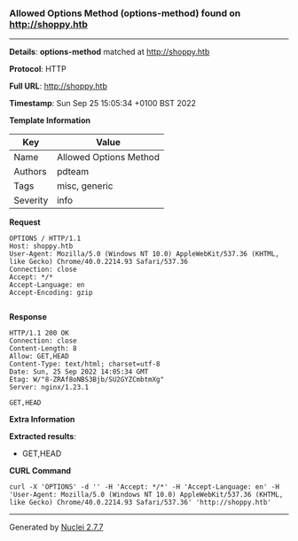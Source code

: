 ### Allowed Options Method (options-method) found on http://shoppy.htb
---
**Details**: **options-method**  matched at http://shoppy.htb

**Protocol**: HTTP

**Full URL**: http://shoppy.htb

**Timestamp**: Sun Sep 25 15:05:34 +0100 BST 2022

**Template Information**

| Key | Value |
|---|---|
| Name | Allowed Options Method |
| Authors | pdteam |
| Tags | misc, generic |
| Severity | info |

**Request**
```http
OPTIONS / HTTP/1.1
Host: shoppy.htb
User-Agent: Mozilla/5.0 (Windows NT 10.0) AppleWebKit/537.36 (KHTML, like Gecko) Chrome/40.0.2214.93 Safari/537.36
Connection: close
Accept: */*
Accept-Language: en
Accept-Encoding: gzip


```

**Response**
```http
HTTP/1.1 200 OK
Connection: close
Content-Length: 8
Allow: GET,HEAD
Content-Type: text/html; charset=utf-8
Date: Sun, 25 Sep 2022 14:05:34 GMT
Etag: W/"8-ZRAf8oNBS3Bjb/SU2GYZCmbtmXg"
Server: nginx/1.23.1

GET,HEAD
```

**Extra Information**

**Extracted results**:

- GET,HEAD



**CURL Command**
```
curl -X 'OPTIONS' -d '' -H 'Accept: */*' -H 'Accept-Language: en' -H 'User-Agent: Mozilla/5.0 (Windows NT 10.0) AppleWebKit/537.36 (KHTML, like Gecko) Chrome/40.0.2214.93 Safari/537.36' 'http://shoppy.htb'
```
---
Generated by [Nuclei 2.7.7](https://github.com/projectdiscovery/nuclei)